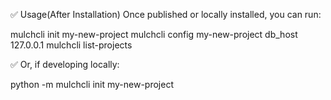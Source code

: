 ✅ Usage(After Installation)
Once published or locally installed, you can run:

mulchcli init my-new-project
mulchcli config my-new-project db_host 127.0.0.1
mulchcli list-projects

✅ Or, if developing locally:

python -m mulchcli init my-new-project